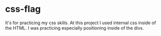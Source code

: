 # css-flag
It's for practicing my css skills. At this project I used internal css inside of the HTML. I was practicing especially positioning inside of the divs. 
